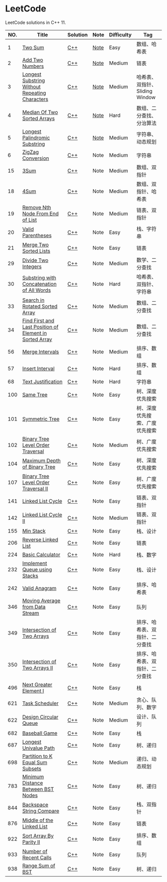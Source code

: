 # LeetCode
LeetCode solutions in C++ 11.  

NO. | Title | Solution | Note | Difficulty | Tag
--- | ----- | -------- | ---- | ---------- | ---
1 | [Two Sum](https://leetcode-cn.com/problems/two-sum/) | [C++](https://github.com/fightingdog/LeetCode/blob/master/001.Tow%20Sum/solution.hpp) | [Note](https://github.com/fightingdog/LeetCode/blob/master/001.Tow%20Sum/README.md) | Easy | 数组、哈希表
2 | [Add Two Numbers](https://leetcode-cn.com/problems/add-two-numbers/) | [C++](https://github.com/fightingdog/LeetCode/blob/master/002.Add%20Two%20Numbers/solution.hpp) | [Note](https://github.com/fightingdog/LeetCode/blob/master/002.Add%20Two%20Numbers/README.md) | Medium | 链表
3 | [Longest Substring Without Repeating Characters](https://leetcode-cn.com/problems/longest-substring-without-repeating-characters/) | [C++](https://github.com/fightingdog/LeetCode/blob/master/003.Longest%20Substring%20Without%20Repeating%20Characters/solution.hpp) | [Note](https://github.com/fightingdog/LeetCode/blob/master/003.Longest%20Substring%20Without%20Repeating%20Characters/README.md) | Medium | 哈希表、双指针、Sliding Window
4 | [Median Of Two Sorted Arrays](https://leetcode-cn.com/problems/median-of-two-sorted-arrays/) | [C++](https://github.com/fightingdog/LeetCode/blob/master/004.Median%20Of%20Two%20Sorted%20Arrays/solution.hpp) | [Note](https://github.com/fightingdog/LeetCode/blob/master/004.Median%20Of%20Two%20Sorted%20Arrays/README.md) |  Hard | 数组、二分查找、分治算法
5 | [Longest Palindromic Substring](https://leetcode-cn.com/problems/longest-palindromic-substring/) | [C++](https://github.com/fightingdog/LeetCode/blob/master/005.Longest%20Parlindromic%20Substring/solution.hpp) | [Note](https://github.com/fightingdog/LeetCode/blob/master/005.Longest%20Parlindromic%20Substring/README.md) | Medium | 字符串、动态规划
6 | [ZigZag Conversion](https://leetcode-cn.com/problems/zigzag-conversion/) | [C++](https://github.com/fightingdog/LeetCode/blob/master/006.ZigZag%20Conversion/solution.hpp) | Note | Medium | 字符串
15 | [3Sum](https://leetcode-cn.com/problems/3sum/) | [C++](https://github.com/fightingdog/LeetCode/blob/master/015.3Sum/main.cpp) | Note | Medium | 数组、双指针
18 | [4Sum](https://leetcode-cn.com/problems/4sum/) | [C++](https://github.com/fightingdog/LeetCode/blob/master/018.4Sum/main.cpp) | Note | Medium | 数组、双指针、哈希表
19 | [Remove Nth Node From End of List](https://leetcode-cn.com/problems/remove-nth-node-from-end-of-list/submissions/) | [C++](https://github.com/fightingdog/LeetCode/blob/master/019.Remove%20Nth%20Node%20From%20End%20of%20List/Solution.hpp) | Note | Medium | 链表、双指针
20 | [Valid Parentheses](https://leetcode-cn.com/problems/valid-parentheses/) | [C++](https://github.com/fightingdog/LeetCode/blob/master/020.Valid%20Parentheses/Solution.hpp) | Note | Easy | 栈、字符串
21 | [Merge Two Sorted Lists](https://leetcode-cn.com/problems/merge-two-sorted-lists/) | [C++](https://github.com/fightingdog/LeetCode/blob/master/021.Merge%20Two%20Sorted%20Lists/Solution.hpp) | Note | Easy | 链表
29 | [Divide Two Integers](https://leetcode-cn.com/problems/divide-two-integers/) | [C++](https://github.com/fightingdog/LeetCode/blob/master/029.Divide%20Two%20Integers/main.cpp) | Note | Medium | 数学、二分查找
30 | [Substring with Concatenation of All Words](https://leetcode-cn.com/problems/substring-with-concatenation-of-all-words/) |[C++](https://github.com/fightingdog/LeetCode/blob/master/030.Substring%20with%20Concatenation%20of%20All%20Words/main.cpp) | Note | Hard | 哈希表、双指针、字符串
33 | [Search in Rotated Sorted Array](https://leetcode-cn.com/problems/search-in-rotated-sorted-array/) | [C++](https://github.com/fightingdog/LeetCode/blob/master/033.Search%20in%20Rotated%20Sorted%20Array/main.cpp) | Note | Medium | 数组、二分查找
34 | [Find First and Last Position of Element in Sorted Array](https://leetcode-cn.com/problems/find-first-and-last-position-of-element-in-sorted-array/) | [C++](https://github.com/fightingdog/LeetCode/blob/master/034.Find%20First%20and%20Last%20Position%20of%20Element%20in%20Sorted%20Array/main.cpp) | Note | Medium | 数组、二分查找
56 | [Merge Intervals](https://leetcode-cn.com/problems/merge-intervals/) | [C++](https://github.com/fightingdog/LeetCode/blob/master/056.Merge%20Intervals/main.cpp) | Note | Medium | 排序、数组
57 | [Insert Interval](https://leetcode-cn.com/problems/insert-interval/) | [C++](https://github.com/fightingdog/LeetCode/blob/master/057.Insert%20Interval/main.cpp) | Note | Hard | 排序、数组
68 | [Text Justification](https://leetcode-cn.com/problems/text-justification/submissions/) | [C++](https://github.com/fightingdog/LeetCode/blob/master/068.Text%20Justification/Solution.hpp) | Note | Hard | 字符串
100 | [Same Tree](https://leetcode-cn.com/problems/same-tree/) | [C++](https://github.com/fightingdog/LeetCode/blob/master/100.Same%20Tree/main.cpp) | Note | Easy | 树、深度优先搜索
101 | [Symmetric Tree](https://leetcode-cn.com/problems/symmetric-tree/) | [C++](https://github.com/fightingdog/LeetCode/blob/master/101.Symmetric%20Tree/main.cpp) | Note | Easy | 树、深度优先搜索、广度优先搜索
102 | [Binary Tree Level Order Traversal](https://leetcode-cn.com/problems/binary-tree-level-order-traversal/) | [C++](https://github.com/fightingdog/LeetCode/blob/master/102.Binary%20Tree%20Level%20Order%20Traversal/main.cpp) | Note | Medium | 树、广度优先搜索
104 | [Maximum Depth of Binary Tree](https://leetcode-cn.com/problems/maximum-depth-of-binary-tree/) | [C++](https://github.com/fightingdog/LeetCode/blob/master/104.Maximum%20Depth%20of%20Binary%20Tree/main.cpp) | Note | Easy | 树、深度优先搜索
107 | [Binary Tree Level Order Traversal II](https://leetcode-cn.com/problems/binary-tree-level-order-traversal-ii/) | [C++](https://github.com/fightingdog/LeetCode/blob/master/107.Binary%20Tree%20Level%20Order%20Traversal%20II/main.cpp) | Note | Easy | 树、广度优先搜索
141 | [Linked List Cycle](https://leetcode-cn.com/problems/linked-list-cycle/) | [C++](https://github.com/fightingdog/LeetCode/blob/master/141.Linked%20List%20Cycle/Solution.hpp) | Note | Easy | 链表、双指针
142 | [Linked List Cycle II](https://leetcode-cn.com/problems/linked-list-cycle-ii/) | [C++](https://github.com/fightingdog/LeetCode/blob/master/142.Linked%20List%20Cycle%20II/Solution.hpp) | Note | Medium | 链表、双指针
155 | [Min Stack](https://leetcode-cn.com/problems/min-stack/) | [C++](https://github.com/fightingdog/LeetCode/blob/master/155.Min%20Stack/Solution.hpp) | Note | Easy | 栈、设计
206 | [Reverse Linked List](https://leetcode-cn.com/problems/reverse-linked-list/) | [C++](https://github.com/fightingdog/LeetCode/blob/master/206.Reverse%20Linked%20List/solution.hpp) | Note | Easy | 链表
224 | [Basic Calculator](https://leetcode-cn.com/problems/basic-calculator/) | [C++](https://github.com/fightingdog/LeetCode/blob/master/224.Basic%20Calculator/Solution.hpp) | Note |Hard | 栈、数字
232 | [Implement Queue using Stacks](https://leetcode-cn.com/problems/implement-queue-using-stacks/) | [C++](https://github.com/fightingdog/LeetCode/tree/master/232.Implement%20Queue%20using%20Stacks) | Note | Easy | 栈、设计
242 | [Valid Anagram](https://leetcode-cn.com/problems/valid-anagram/) | [C++](https://github.com/fightingdog/LeetCode/blob/master/242.Valid%20Anagram/main.cpp) | Note | Easy | 排序、哈希表
346 | [Moving Average from Data Stream](https://leetcode-cn.com/problems/moving-average-from-data-stream/) | [C++](https://github.com/fightingdog/LeetCode/blob/master/346.Moving%20Average%20from%20Data%20Stream/main.cpp) | Note | Easy | 队列
349 | [Intersection of Two Arrays](https://leetcode-cn.com/problems/intersection-of-two-arrays/) | [C++](https://github.com/fightingdog/LeetCode/blob/master/349.Intersection%20of%20Two%20Arrays/main.cpp) | Note | Easy | 排序、哈希表、双指针、二分查找
350 | [Intersection of Two Arrays II](https://leetcode-cn.com/problems/intersection-of-two-arrays-ii/) | [C++](https://github.com/fightingdog/LeetCode/blob/master/350.Intersection%20of%20Two%20Arrays%20II/main.cpp) | Note | Easy | 排序、哈希表、双指针、二分查找
496 | [Next Greater Element I](https://leetcode-cn.com/problems/next-greater-element-i/) | [C++](https://github.com/fightingdog/LeetCode/blob/master/496.Next%20Greater%20Element%20I/main.cpp) | Note | Easy | 栈
621 | [Task Scheduler](https://leetcode-cn.com/problems/task-scheduler/) | [C++](https://github.com/fightingdog/LeetCode/blob/master/621.Task%20Scheduler/main.cpp) | Note | Medium | 贪心、队列、数字
622 | [Design Circular Queue](https://leetcode-cn.com/problems/design-circular-queue/) | [C++](https://github.com/fightingdog/LeetCode/blob/master/622.Design%20Circular%20Queue/main.cpp) | Note | Medium | 设计、队列
682 | [Baseball Game](https://leetcode-cn.com/problems/baseball-game/) | [C++](https://github.com/fightingdog/LeetCode/blob/master/682.Baseball%20Game/main.cpp) | Note | Easy | 栈
687 | [Longest Univalue Path](https://leetcode-cn.com/problems/longest-univalue-path/) | [C++](https://github.com/fightingdog/LeetCode/blob/master/687.Longest%20Univalue%20Path/main.cpp) | Note | Easy | 树、递归
698 | [Partition to K Equal Sum Subsets](https://leetcode-cn.com/problems/partition-to-k-equal-sum-subsets/) | [C++](https://github.com/fightingdog/LeetCode/blob/master/698.Partition%20to%20K%20Equal%20Sum%20Subsets/main.cpp) | Note | Medium | 递归、动态规划
783 | [Minimum Distance Between BST Nodes](https://leetcode-cn.com/problems/minimum-distance-between-bst-nodes/) | [C++](https://github.com/fightingdog/LeetCode/blob/master/783.Minimum%20Distance%20Between%20BST%20Nodes/main.cpp) | Note | Easy | 树、递归
844 | [Backspace String Compare](https://leetcode-cn.com/problems/backspace-string-compare/) | [C++](https://github.com/fightingdog/LeetCode/blob/master/844.Backspace%20String%20Compare/Solution.hpp) | Note | Easy | 栈、双指针
876 | [Middle of the Linked List](https://leetcode-cn.com/problems/middle-of-the-linked-list/submissions/) | [C++](https://github.com/fightingdog/LeetCode/blob/master/876.Middle%20of%20the%20Linked%20List/Solution.hpp) | Note | Easy | 链表
922 | [Sort Array By Parity II](https://leetcode-cn.com/problems/sort-array-by-parity-ii/) | [C++](https://github.com/fightingdog/LeetCode/blob/master/922.Sort%20Array%20By%20Parity%20II/main.cpp) | Note | Easy | 排序、数组
933 | [Number of Recent Calls](https://leetcode-cn.com/problems/number-of-recent-calls/) | [C++](https://github.com/fightingdog/LeetCode/blob/master/933.Number%20of%20Recent%20Calls/main.cpp) | Note | Easy | 队列
938 | [Range Sum of BST](https://leetcode-cn.com/problems/range-sum-of-bst/) | [C++](https://github.com/fightingdog/LeetCode/blob/master/938.Range%20Sum%20of%20BST/main.cpp) | Note | Easy | 树、递归
